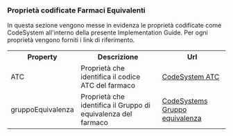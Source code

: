 ### Proprietà codificate Farmaci Equivalenti

In questa sezione vengono messe in evidenza le proprietà codificate come CodeSystem all'interno della presente Implementation Guide. Per ogni proprietà vengono forniti i link di riferimento.

<table id="dtBasicExample" class="table table-hover table-bordered table-sm" cellspacing="0" width="100%">
    <tr>
        <th>Property</th>
        <th>Descrizione</th>
        <th>Url</th>
    </tr>
    <tr>
        <td>ATC</td>
        <td>Proprietà che identifica il codice ATC del farmaco</td>
        <td><a href="./CodeSystem-aifa-atc.html">CodeSystem ATC</a></td>
    </tr>
    <tr>
        <td>gruppoEquivalenza</td>
        <td>Proprietà che identifica il Gruppo di equivalenza del farmaco</td>
        <td><a href="./CodeSystem-aifa-gruppo-equivalenza.html">CodeSystems Gruppo equivalenza</a></td>
    </tr>
</table>
